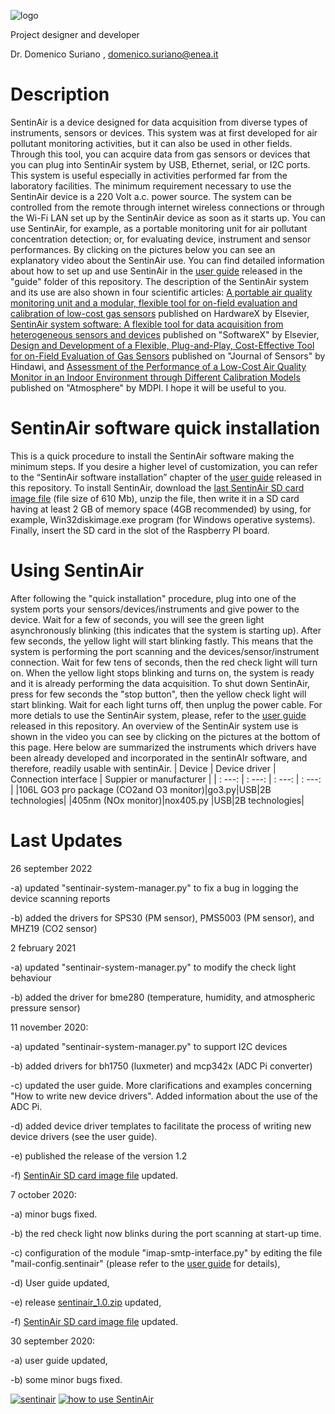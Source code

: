 ![logo](https://github.com/domenico-suriano/SentinAir/blob/master/images/sentinairlogo.jpg)

Project designer and developer

Dr. Domenico Suriano , domenico.suriano@enea.it

# Description

SentinAir is a device designed for data acquisition from diverse types of instruments, sensors or devices. This system was at first developed for air pollutant monitoring activities, but it can also be used in other fields. Through this tool, you can acquire data from gas sensors or devices that you can plug into SentinAir system by USB, Ethernet, serial, or I2C ports. This system is useful especially in activities performed far from the laboratory facilities. The minimum requirement necessary to use the SentinAir device is a 220 Volt a.c. power source. The system can be controlled from the remote through internet wireless connections or through the Wi-Fi LAN set up by the SentinAir device as soon as it starts up. You can use SentinAir, for example, as a portable monitoring unit for air pollutant concentration detection; or, for evaluating device, instrument and sensor performances. By clicking on the pictures below you can see an explanatory video about the SentinAir use. You can find detailed information about how to set up and use SentinAir in the [user guide](https://github.com/domenico-suriano/SentinAir/blob/master/guide/sentinair-user-guide-1.41.pdf) released in the "guide" folder of this repository. The description of the SentinAir system and its use are also shown in four scientific articles: [A portable air quality monitoring unit and a modular, flexible tool for on-field evaluation and calibration of low-cost gas sensors](https://doi.org/10.1016/j.ohx.2021.e00198) published on HardwareX by Elsevier, [SentinAir system software: A flexible tool for data acquisition from heterogeneous sensors and devices](https://doi.org/10.1016/j.softx.2020.100589) published on "SoftwareX" by Elsevier, [Design and Development of a Flexible, Plug-and-Play, Cost-Effective Tool for on-Field Evaluation of Gas Sensors](https://doi.org/10.1155/2020/8812025) published on "Journal of Sensors" by Hindawi, and [Assessment of the Performance of a Low-Cost Air Quality Monitor in an Indoor Environment through Different Calibration Models](https://doi.org/10.3390/atmos13040567) published on "Atmosphere" by MDPI. I hope it will be useful to you.

# SentinAir software quick installation
This is a quick procedure to install the SentinAir software making the minimum steps. If you desire a higher level of customization, you can refer to the “SentinAir software installation” chapter of the [user guide](https://github.com/domenico-suriano/SentinAir/blob/master/guide/sentinair-user-guide-1.41.pdf) released in this repository. To install SentinAir, download the [last SentinAir SD card image file](https://drive.google.com/file/d/1HvyRzrcsKjluTnoz6XaY3P8Az7UpIHC8/view?usp=sharing) (file size of 610 Mb), unzip the file, then write it in a SD card having at least 2 GB of memory space (4GB recommended) by using, for example, Win32diskimage.exe program (for Windows operative systems). Finally, insert the SD card in the slot of the Raspberry PI board.

# Using SentinAir
After following the "quick installation" procedure, plug into one of the system ports your sensors/devices/instruments and give power to the device. Wait for a few of seconds, you will see the green light asynchronously blinking (this indicates that the system is starting up). After few seconds, the yellow light will start blinking fastly. This means that the system is performing the port scanning and the devices/sensor/instrument connection. Wait for few tens of seconds, then the red check light will turn on. When the yellow light stops blinking and turns on, the system is ready and it is already performing the data acquisition. To shut down SentinAir, press for few seconds the "stop button", then the yellow check light will start blinking. Wait for each light turns off, then unplug the power cable. For more detials to use the SentinAir system, please, refer to the [user guide](https://github.com/domenico-suriano/SentinAir/blob/master/guide/sentinair-user-guide-1.41.pdf) released in this repository. An overview of the SentinAir system use is shown in the video you can see by clicking on the pictures at the bottom of this page.
Here below are summarized the instruments which drivers have been already developed and incorporated in the sentinAIr software, and therefore, readily usable with sentinAir.
| Device | Device driver | Connection interface | Suppier or manufacturer |
|     : ---:    |            : ---:            |                      : ---:                   |                         : ---:                        |
|106L GO3 pro package (CO2and O3 monitor)|go3.py|USB|2B technologies|
|405nm (NOx monitor)|nox405.py |USB|2B technologies|
# Last Updates

26 september 2022

-a) updated "sentinair-system-manager.py" to fix a bug in logging the device scanning reports

-b) added the drivers for SPS30 (PM sensor), PMS5003 (PM sensor), and MHZ19 (CO2 sensor)

2 february 2021

-a) updated "sentinair-system-manager.py" to modify the check light behaviour

-b) added the driver for bme280 (temperature, humidity, and atmospheric pressure sensor)

11 november 2020:

-a) updated "sentinair-system-manager.py" to support I2C devices

-b) added drivers for bh1750 (luxmeter) and mcp342x (ADC Pi converter)

-c) updated the user guide. More clarifications and examples concerning "How to write new device drivers". Added information about the use of the ADC Pi.

-d) added device driver templates to facilitate the process of writing new device drivers (see the user guide).

-e) published the release of the version 1.2

-f) [SentinAir SD card image file](https://drive.google.com/file/d/1Ex4GyDE1UydjNPgzCsWaSeaUH6ddkkUb/view?usp=sharing) updated.

7 october 2020:

-a) minor bugs fixed.

-b) the red check light now blinks during the port scanning at start-up time.

-c) configuration of the module "imap-smtp-interface.py" by editing the file "mail-config.sentinair" (please refer to the [user guide](https://github.com/domenico-suriano/SentinAir/blob/master/guide/sentinair-system-user-guide.pdf) for details),

-d) User guide updated,

-e) release [sentinair_1.0.zip](https://github.com/domenico-suriano/SentinAir/releases/download/1.0/sentinair-1.0.zip) updated,

-f) [SentinAir SD card image file](https://drive.google.com/file/d/1AfPUjvr3tC3ymnK-TsBThjoi5kFb1ZuD/view?usp=sharing) updated.

30 september 2020:

-a) user guide updated,

-b) some minor bugs fixed.

[![sentinair](https://github.com/domenico-suriano/SentinAir/blob/master/images/sentinairdevice.jpg)](https://youtu.be/oAHfk2gzcIE)
[![how to use SentinAir](https://github.com/domenico-suriano/SentinAir/blob/master/video/video-still-1.jpg)](https://youtu.be/oAHfk2gzcIE)
